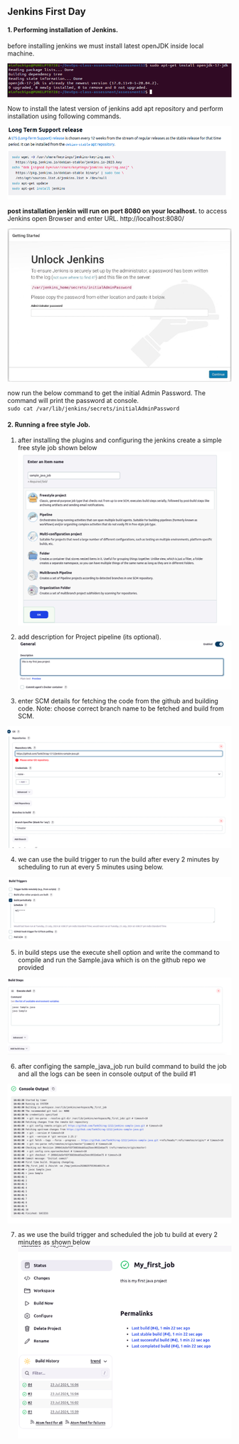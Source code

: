 ## Jenkins First Day

#### 1. Performing installation of Jenkins.

before installing jenkins we must install latest openJDK inside local machine.<br>

![alt text](img/image.png)

Now to install the latest version of jenkins add apt repository and perform installation using following commands.

![alt text](img/image1.png)

**post installation jenkin will run on port 8080 on your localhost.** to access Jenkins open Browser and enter URL. http://localhost:8080/

![alt text](img/image2.png)

now run the below command to get the initial Admin Password. The command will print the password at console.<br>
`sudo cat /var/lib/jenkins/secrets/initialAdminPassword`<br> 


#### 2. Running a free style Job.

1. after installing the plugins and configuring the jenkins create a simple free style job shown below
![alt text](img/image3.png)

2. add description for Project pipeline (its optional).
![alt text](img/image4.png)

3. enter SCM details for fetching the code from the github and building code.
Note: choose correct branch name to be fetched and build from SCM.

![alt text](img/image5.png)

4. we can use the build trigger to run the build after every 2 minutes by scheduling to run at every 5 minutes using below.

![alt text](img/image6.png)

5. in build steps use the execute shell option and write the command to compile and run the Sample.java which is on the github repo we provided

![alt text](img/image7.png)    
    
6. after configing the sample_java_job run build command to build the job and all the logs can be seen in console output of the build #1

![alt text](img/image8.png)

7. as we use the build trigger and scheduled the job tu build at every 2 minutes as shown below 
![alt text](img/image9.png)